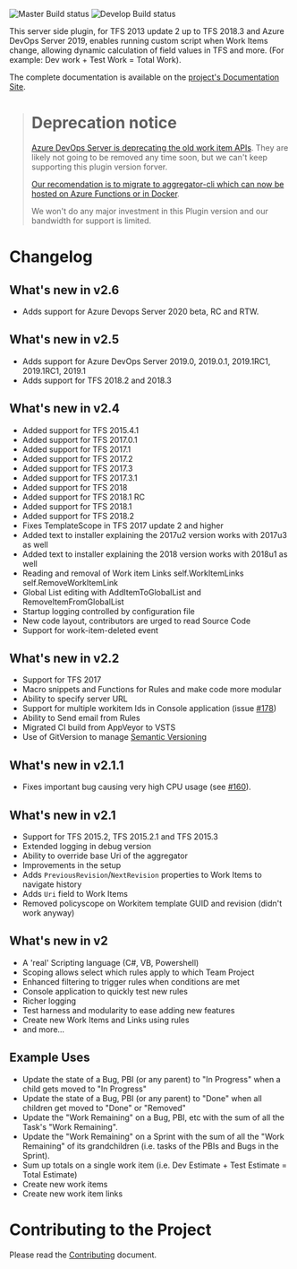 
![Master Build status](https://tfsaggregator.visualstudio.com/_apis/public/build/definitions/2e747373-c780-4b2c-823d-98a3fd2b4e99/6/badge)
![Develop Build status](https://tfsaggregator.visualstudio.com/_apis/public/build/definitions/2e747373-c780-4b2c-823d-98a3fd2b4e99/1/badge)

This server side plugin, for TFS 2013 update 2 up to TFS 2018.3 and Azure DevOps Server 2019, enables running custom script when Work Items change,
allowing dynamic calculation of field values in TFS and more. (For example: Dev work + Test Work = Total Work).

The complete documentation is available on the [project's Documentation Site](https://tfsaggregator.github.io/).

> # Deprecation notice
> [Azure DevOps Server is deprecating the old work item APIs](https://docs.microsoft.com/en-us/azure/devops/integrate/concepts/wit-client-om-deprecation?WT.mc_id=DOP-MVP-5001511&view=azure-devops). They are likely not going to be removed any time soon, but we can't keep supporting this plugin version forver. 
>
> [Our recomendation is to migrate to aggregator-cli which can now be hosted on Azure Functions or in Docker](https://github.com/tfsaggregator/aggregator-cli).
> 
> We won't do any major investment in this Plugin version and our bandwidth for support is limited.

# Changelog

## What's new in v2.6
* Adds support for Azure Devops Server 2020 beta, RC and RTW. 

## What's new in v2.5
* Adds support for Azure DevOps Server 2019.0, 2019.0.1, 2019.1RC1, 2019.1RC1, 2019.1
* Adds support for TFS 2018.2 and 2018.3

## What's new in v2.4
* Added support for TFS 2015.4.1
* Added support for TFS 2017.0.1
* Added support for TFS 2017.1
* Added support for TFS 2017.2
* Added support for TFS 2017.3
* Added support for TFS 2017.3.1
* Added support for TFS 2018
* Added support for TFS 2018.1 RC
* Added support for TFS 2018.1
* Added support for TFS 2018.2
* Fixes TemplateScope in TFS 2017 update 2 and higher
* Added text to installer explaining the 2017u2 version works with 2017u3 as well
* Added text to installer explaining the 2018 version works with 2018u1 as well
* Reading and removal of Work item Links self.WorkItemLinks self.RemoveWorkItemLink
* Global List editing with AddItemToGlobalList and RemoveItemFromGlobalList
* Startup logging controlled by configuration file
* New code layout, contributors are urged to read Source Code
* Support for work-item-deleted event

## What's new in v2.2
 * Support for TFS 2017
 * Macro snippets and Functions for Rules and make code more modular
 * Ability to specify server URL
 * Support for multiple workitem Ids in Console application (issue [#178](https://github.com/tfsaggregator/tfsaggregator/issues/178))
 * Ability to Send email from Rules
 * Migrated CI build from AppVeyor to VSTS
 * Use of GitVersion to manage [Semantic Versioning](http://semver.org/)

## What's new in v2.1.1
 * Fixes important bug causing very high CPU usage (see [#160](https://github.com/tfsaggregator/tfsaggregator/issues/160)).

## What's new in v2.1

 * Support for TFS 2015.2, TFS 2015.2.1 and TFS 2015.3
 * Extended logging in debug version
 * Ability to override base Uri of the aggregator
 * Improvements in the setup
 * Adds `PreviousRevision`/`NextRevision` properties to Work Items to navigate history
 * Adds `Uri` field to Work Items
 * Removed policyscope on Workitem template GUID and revision (didn't work anyway)

## What's new in v2

 * A 'real' Scripting language (C#, VB, Powershell)
 * Scoping allows select which rules apply to which Team Project
 * Enhanced filtering to trigger rules when conditions are met
 * Console application to quickly test new rules
 * Richer logging
 * Test harness and modularity to ease adding new features
 * Create new Work Items and Links using rules
 * and more...

## Example Uses

 - Update the state of a Bug, PBI (or any parent) to "In Progress" when a child gets moved to "In Progress"
 - Update the state of a Bug, PBI (or any parent) to "Done" when all children get moved to "Done" or "Removed"
 - Update the "Work Remaining" on a Bug, PBI, etc with the sum of all the Task's "Work Remaining".
 - Update the "Work Remaining" on a Sprint with the sum of all the "Work Remaining" of its grandchildren (i.e. tasks of the PBIs and Bugs in the Sprint).
 - Sum up totals on a single work item (i.e. Dev Estimate + Test Estimate = Total Estimate)
 - Create new work items
 - Create new work item links

# Contributing to the Project

Please read the [Contributing](CONTRIBUTING.md) document.
